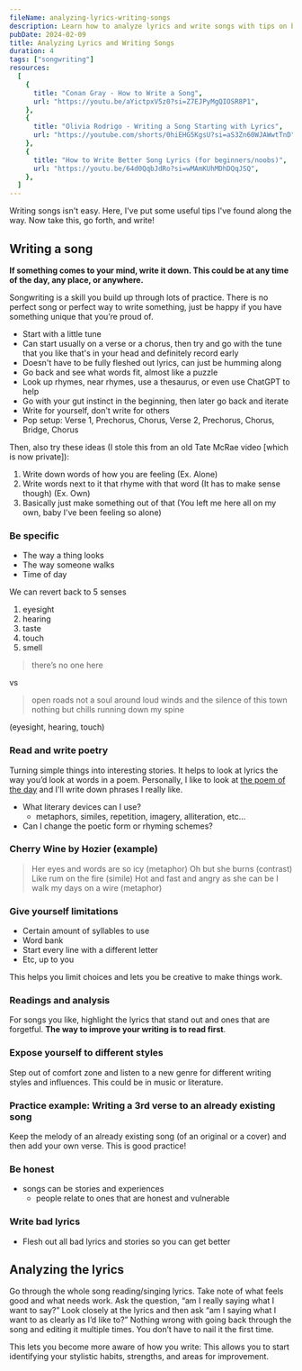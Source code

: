 ```yaml
---
fileName: analyzing-lyrics-writing-songs
description: Learn how to analyze lyrics and write songs with tips on brainstorming, using poetic devices, practicing honesty, and refining your unique writing style.
pubDate: 2024-02-09
title: Analyzing Lyrics and Writing Songs
duration: 4
tags: ["songwriting"]
resources:
  [
    {
      title: "Conan Gray - How to Write a Song",
      url: "https://youtu.be/aYictpxV5z0?si=Z7EJPyMgQIOSR8P1",
    },
    {
      title: "Olivia Rodrigo - Writing a Song Starting with Lyrics",
      url: "https://youtube.com/shorts/0hiEHG5KgsU?si=aS3Zn60WJAWwtTnD",
    },
    {
      title: "How to Write Better Song Lyrics (for beginners/noobs)",
      url: "https://youtu.be/64d0QqbJdRo?si=wMAmKUhMDhDQqJSQ",
    },
  ]
---
```


Writing songs isn't easy. Here, I've put some useful tips I've found along the way. Now take this, go forth, and write!

## Writing a song

**If something comes to your mind, write it down. This could be at any time of the day, any place, or anywhere.**

Songwriting is a skill you build up through lots of practice. There is no perfect song or perfect way to write something, just be happy if you have something unique that you’re proud of.

- Start with a little tune
- Can start usually on a verse or a chorus, then try and go with the tune that you like that's in your head and definitely record early
- Doesn't have to be fully fleshed out lyrics, can just be humming along
- Go back and see what words fit, almost like a puzzle
- Look up rhymes, near rhymes, use a thesaurus, or even use ChatGPT to help
- Go with your gut instinct in the beginning, then later go back and iterate
- Write for yourself, don't write for others
- Pop setup: Verse 1, Prechorus, Chorus, Verse 2, Prechorus, Chorus, Bridge, Chorus

Then, also try these ideas (I stole this from an old Tate McRae video [which is now private]):

1. Write down words of how you are feeling (Ex. Alone)
2. Write words next to it that rhyme with that word (It has to make sense though) (Ex. Own)
3. Basically just make something out of that (You left me here all on my own, baby I've been feeling so alone)

### Be specific

- The way a thing looks
- The way someone walks
- Time of day

We can revert back to 5 senses

1. eyesight
2. hearing
3. taste
4. touch
5. smell

> there’s no one here

vs

> open roads not a soul around
> loud winds and the silence of this town
> nothing but chills running down my spine

(eyesight, hearing, touch)

### Read and write poetry

Turning simple things into interesting stories. It helps to look at lyrics the way you’d look at words in a poem. Personally, I like to look at [the poem of the day](https://www.poetryfoundation.org/poems/poem-of-the-day) and I'll write down phrases I really like.

- What literary devices can I use?
  - metaphors, similes, repetition, imagery, alliteration, etc…
- Can I change the poetic form or rhyming schemes?

### Cherry Wine by Hozier (example)

> Her eyes and words are so icy (metaphor)
> Oh but she burns (contrast)
> Like rum on the fire (simile)
> Hot and fast and angry as she can be
> I walk my days on a wire (metaphor)

### Give yourself limitations

- Certain amount of syllables to use
- Word bank
- Start every line with a different letter
- Etc, up to you

This helps you limit choices and lets you be creative to make things work.

### Readings and analysis

For songs you like, highlight the lyrics that stand out and ones that are forgetful. **The way to improve your writing is to read first**.

### Expose yourself to different styles

Step out of comfort zone and listen to a new genre for different writing styles and influences. This could be in music or literature.

### Practice example: Writing a 3rd verse to an already existing song

Keep the melody of an already existing song (of an original or a cover) and then add your own verse. This is good practice!

### Be honest

- songs can be stories and experiences
  - people relate to ones that are honest and vulnerable

### Write bad lyrics

- Flesh out all bad lyrics and stories so you can get better

## Analyzing the lyrics

Go through the whole song reading/singing lyrics. Take note of what feels good and what needs work. Ask the question, “am I really saying what I want to say?” Look closely at the lyrics and then ask “am I saying what I want to as clearly as I’d like to?” Nothing wrong with going back through the song and editing it multiple times. You don’t have to nail it the first time.

This lets you become more aware of how you write: This allows you to start identifying your stylistic habits, strengths, and areas for improvement.
